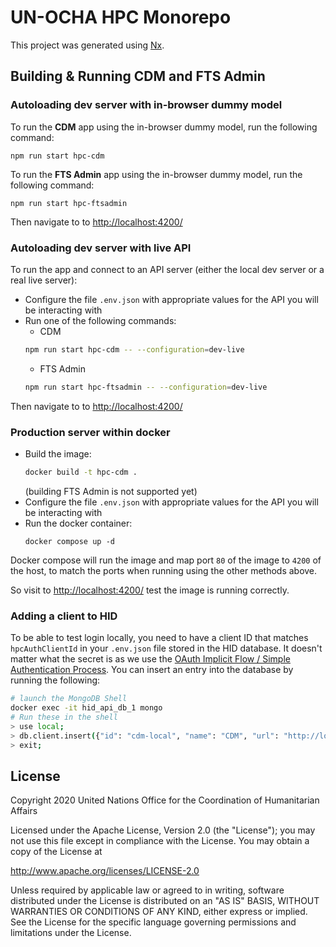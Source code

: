 # UN-OCHA HPC Monorepo

This project was generated using [Nx](https://nx.dev).

## Building & Running CDM and FTS Admin

### Autoloading dev server with in-browser dummy model

To run the **CDM** app using the in-browser dummy model, run the following command:

```
npm run start hpc-cdm
```

To run the **FTS Admin** app using the in-browser dummy model, run the following command:

```
npm run start hpc-ftsadmin
```

Then navigate to to <http://localhost:4200/>

### Autoloading dev server with live API

To run the app and connect to an API server
(either the local dev server or a real live server):

- Configure the file `.env.json` with appropriate values for the API you will be
  interacting with
- Run one of the following commands:
  - CDM
  ```bash
  npm run start hpc-cdm -- --configuration=dev-live
  ```
  - FTS Admin
  ```bash
  npm run start hpc-ftsadmin -- --configuration=dev-live
  ```

Then navigate to to <http://localhost:4200/>

### Production server within docker

- Build the image:
  ```bash
  docker build -t hpc-cdm .
  ```
  (building FTS Admin is not supported yet)
- Configure the file `.env.json` with appropriate values for the API you will be
  interacting with
- Run the docker container:
  ```
  docker compose up -d
  ```

Docker compose will run the image and map port `80` of the image to `4200` of
the host, to match the ports when running using the other methods above.

So visit to <http://localhost:4200/> test the image is running correctly.

### Adding a client to HID

To be able to test login locally,
you need to have a client ID that matches `hpcAuthClientId` in your `.env.json`
file stored in the HID database. It doesn't matter what the secret is as we use
the [OAuth Implicit Flow / Simple Authentication Process](https://github.com/UN-OCHA/hid_api/wiki/Integrating-with-HID-via-OAuth#simple-authentication-process).
You can insert an entry into the database by running the following:

```bash
# launch the MongoDB Shell
docker exec -it hid_api_db_1 mongo
# Run these in the shell
> use local;
> db.client.insert({"id": "cdm-local", "name": "CDM", "url": "http://localhost:3000", "redirectUri": "http://localhost:3000/", "loginUri": "http://localhost:3000", "secret": "<something>"})
> exit;
```

## License

Copyright 2020 United Nations Office for the Coordination of Humanitarian Affairs

Licensed under the Apache License, Version 2.0 (the "License");
you may not use this file except in compliance with the License.
You may obtain a copy of the License at

<http://www.apache.org/licenses/LICENSE-2.0>

Unless required by applicable law or agreed to in writing, software
distributed under the License is distributed on an "AS IS" BASIS,
WITHOUT WARRANTIES OR CONDITIONS OF ANY KIND, either express or implied.
See the License for the specific language governing permissions and
limitations under the License.
